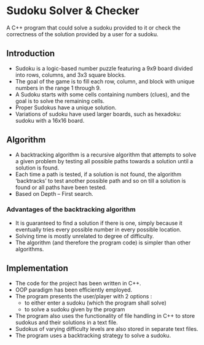 # Sudoku Solver & Checker
A C++ program that could solve a sudoku provided to it or check the correctness of the solution provided by a user for a sudoku.

## Introduction
* Sudoku is a logic-based number puzzle featuring a 9x9 board divided into rows, columns, and 3x3 square blocks. 
* The goal of the game is to fill each row, column, and block with unique numbers in the range 1 through 9. 
* A Sudoku starts with some cells containing numbers (clues), and the goal is to solve the remaining cells.
* Proper Sudokus have a unique solution.
* Variations of sudoku have used larger boards, such as hexadoku: sudoku with a 16x16 board.

## Algorithm
* A backtracking algorithm is a recursive algorithm that attempts to solve a given problem by testing all possible paths towards a solution until a solution is found. 
* Each time a path is tested, if a solution is not found, the algorithm ‘backtracks’ to test another possible path and so on till a solution is found or all paths have been tested.
* Based on Depth – First search.

### Advantages of the backtracking algorithm
* It is guaranteed to find a solution if there is one, simply because it eventually tries every possible number in every possible location. 
* Solving time is mostly unrelated to degree of difficulty.
* The algorithm (and therefore the program code) is simpler than other algorithms. 

## Implementation
* The code for the project has been written in C++.
* OOP paradigm has been efficiently employed. 
* The program presents the user/player with 2 options : 
    * to either enter a sudoku (which the program shall solve)
    * to solve a sudoku given by the program
* The program also uses the functionality of file handling in C++ to store sudokus and their solutions in a text file.
* Sudokus of varying difficulty levels are also stored in separate text files.
* The program uses a backtracking strategy to solve a sudoku.
